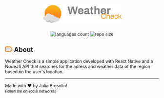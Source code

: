 <h1 align="center">
    <img alt="weather-check-logo" title="weather check" src=".docs/logo.png" width="260px" />
</h1>

<p align="center">
 <img alt="languages count" src="https://img.shields.io/github/languages/count/jbresolinn/weather-check-app?color=FB9017"/>
  <img alt="repo size" src="https://img.shields.io/github/repo-size/jbresolinn/weather-check-app?color=FB9017">
</p>

## <img src=".docs/label.svg" width="24px"> About

Weather Check is a simple application developed with React Native and a NodeJS API that searches for the adress and weather data of the region based on the user's location.

---

Made with ❤ by Julia Bresolin! <br>
<small>[Follow me on social networks!](https://linktr.ee/juliabresolin)</small>